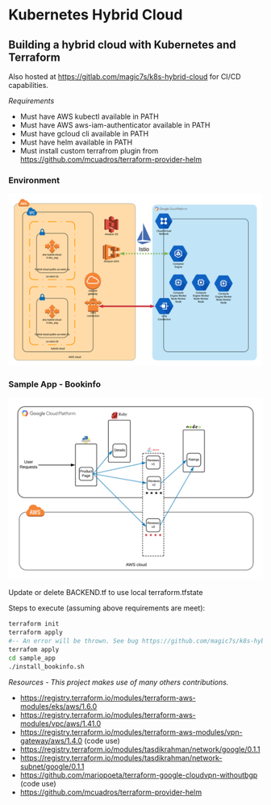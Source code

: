 # Kubernetes Hybrid Cloud
## Building a hybrid cloud with Kubernetes and Terraform
Also hosted at https://gitlab.com/magic7s/k8s-hybrid-cloud for CI/CD capabilities.

_Requirements_
* Must have AWS kubectl available in PATH
* Must have AWS aws-iam-authenticator available in PATH
* Must have gcloud cli available in PATH
* Must have helm available in PATH
* Must install custom terrafrom plugin from https://github.com/mcuadros/terraform-provider-helm

### Environment
![Infra](k8s-hybrid-cloud-hybrid-cloud.png)

### Sample App - Bookinfo
![Bookinfo](bookinfo-hybrid.png)

Update or delete BACKEND.tf to use local terraform.tfstate

Steps to execute (assuming above requirements are meet):
```bash
terraform init
terraform apply
#-- An error will be thrown. See bug https://github.com/magic7s/k8s-hybrid-cloud/issues/3
terrafom apply
cd sample_app
./install_bookinfo.sh
```

_Resources_ - *This project makes use of many others contributions.*
* https://registry.terraform.io/modules/terraform-aws-modules/eks/aws/1.6.0
* https://registry.terraform.io/modules/terraform-aws-modules/vpc/aws/1.41.0
* https://registry.terraform.io/modules/terraform-aws-modules/vpn-gateway/aws/1.4.0 (code use)
* https://registry.terraform.io/modules/tasdikrahman/network/google/0.1.1
* https://registry.terraform.io/modules/tasdikrahman/network-subnet/google/0.1.1
* https://github.com/mariopoeta/terraform-google-cloudvpn-withoutbgp (code use)
* https://github.com/mcuadros/terraform-provider-helm